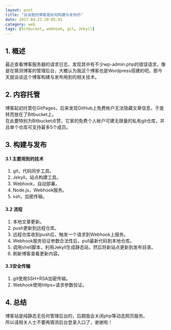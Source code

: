```yaml
---
layout: post
title: "谈谈我的博客是如何构建与发布的"
date: 2017-04-22 20:05:01
category: web
tags: [bitbucket, webhook, git, Jekyll]
---
```

## 1. 概述
最近查看博客服务器的请求日志，发现其中有不少wp-admin.php的错误请求，像是在猜测博客的管理后台，大概认为我这个博客也是Wordpress搭建的吧。那今天就谈谈这个博客构建与发布用到的相关技术。<!-- more -->


## 2. 内容托管
博客起初托管在GitPages，后来发现GitHub上免费帐户无法隐藏文章信息，于是转而放在了Bitbucket上。  
在此要特别为Bitbucket点赞，它家的免费个人帐户可建无限量的私有git仓库，并且单个仓库可支持最多5个成员。


## 3. 构建与发布
#### 3.1 主要用到的技术
1. git，代码同步工具。  
2. Jekyll，站点构建工具。  
3. Webhook，自动部署。  
4. Node.js，Webhook服务。  
5. ssh，加密传输。  

#### 3.2 流程
1. 本地文章更新。  
2. push更新到远程仓库。  
3. 远程仓库收到push后，触发一个请求到Webhook上服务。  
4. Webhook服务验证参数合法性后，pull最新代码到本地仓库。  
5. 调用shell脚本，利用Jekyll生成静态站，然后将新站点更新到发布目录。  
6. 刷新博客查看更新内容。  

#### 3.3安全传输
1. git使用SSH+RSA加密传输。  
2. Webhook使用https+请求参数验证。  


## 4. 总结
博客站是纯静态无任何管理后台的，后期我会关闭php等动态网页服务。  
所以请相关人士不要再猜测后台登录入口了，谢谢啦！